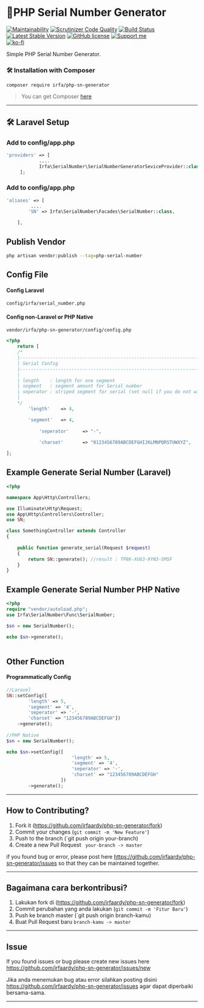 
# 🚀PHP Serial Number Generator
[![Maintainability](https://api.codeclimate.com/v1/badges/3f4b5d10a870b2301715/maintainability)](https://codeclimate.com/github/irfaardy/php-sn-generator/maintainability) [![Scrutinizer Code Quality](https://scrutinizer-ci.com/g/irfaardy/php-sn-generator/badges/quality-score.png?b=master)](https://scrutinizer-ci.com/g/irfaardy/php-sn-generator/?branch=master) [![Build Status](https://scrutinizer-ci.com/g/irfaardy/php-sn-generator/badges/build.png?b=master)](https://scrutinizer-ci.com/g/irfaardy/php-sn-generator/build-status/master) [![Latest Stable Version](https://poser.pugx.org/irfa/php-sn-generator/v)](//packagist.org/packages/irfa/php-sn-generator)  [![GitHub license](https://img.shields.io/github/license/irfaardy/encrypt-file-laravel?style=flat-square)](https://github.com/irfaardy/encrypt-file-laravel/blob/master/LICENSE)  [![Support me](https://img.shields.io/badge/Support-Buy%20me%20a%20coffee-yellow.svg?style=flat-square)](https://www.buymeacoffee.com/OBaAofN)<br> 
[![ko-fi](https://www.ko-fi.com/img/githubbutton_sm.svg)](https://ko-fi.com/S6S52P7SN)

<p>Simple PHP Serial Number Generator.<p>
<h3>🛠️ Installation with Composer </h3>


    composer require irfa/php-sn-generator

>You can get Composer [ here]( https://getcomposer.org/download/)

***


<h2>🛠️ Laravel Setup </h2>

<h3>Add to config/app.php</h3>

```php
'providers' => [
            ....
            Irfa\SerialNumber\SerialNumberGeneratorSeviceProvider::class,
     ];
```



<h3>Add to config/app.php</h3>

```php
'aliases' => [
         ....
  		'SN' => Irfa\SerialNumber\Facades\SerialNumber::class,

    ],
```

  <h2>Publish Vendor</h2>


```bash
php artisan vendor:publish --tag=php-serial-number
```

<h2>Config File</h2>

<h4>Config Laravel</h4>

```bash
config/irfa/serial_number.php
```

<h4>Config non-Laravel or PHP Native</h4>

```bash
vendor/irfa/php-sn-generator/config/config.php
```

```php
<?php 
	return [ 
	/*
    |--------------------------------------------------------------------------
    | Serial Config
    |--------------------------------------------------------------------------
    |
    | length    : length for one segment
    | segment   : segment amount for Serial number 
    | seperator : striped segment for serial (set null if you do not wish to use seperator)
    |
    */
		'length'	=> 4,

		'segment'	=> 4,
	
	    	'seperator'     => "-",
	
	    	'charset'       => "0123456789ABCDEFGHIJKLMNPQRSTUWXYZ",

];
```




<h2>Example Generate Serial Number (Laravel)</h2>


```php
<?php

namespace App\Http\Controllers;

use Illuminate\Http\Request;
use App\Http\Controllers\Controller;
use SN;

class SomethingController extends Controller
{
   
    public function generate_serial(Request $request)
    {
        return SN::generate(); //result : TP8K-XU63-9YN3-SMSF
    }
}
```

<h2>Example Generate Serial Number PHP Native</h2>


```php
<?php
require "vendor/autoload.php";
use Irfa\SerialNumber\Func\SerialNumber;

$sn = new SerialNumber();

echo $sn->generate();
   
```

<h2>Other Function</h2>
<h4>Programmatically Config</h4>

```php
//Laravel
SN::setConfig([	
		'length' => 5,
		'segment' => '4',
		'seperator' => '-',
		'charset' => "123456789ABCDEFGH"])
	->generate();
	
//PHP Native
$sn = new SerialNumber();

echo $sn->setConfig([	
                        'length' => 5,
                        'segment' => '4',
                        'seperator' => '-',
                        'charset' => "123456789ABCDEFGH"
                    ])
		->generate();
```

----

## How to Contributing?

1. Fork it (<https://github.com/irfaardy/php-sn-generator/fork>)
2. Commit your changes (`git commit -m 'New Feature'`)
3. Push to the branch (`git push origin your-branch)
4. Create a new Pull Request ` your-branch -> master`

if you found bug or error, please post here https://github.com/irfaardy/php-sn-generator/issues so that they can be maintained together.



***
## Bagaimana cara berkontribusi?

1. Lakukan fork di (<https://github.com/irfaardy/php-sn-generator/fork>)
2. Commit perubahan yang anda lakukan (`git commit -m 'Fitur Baru'`)
3. Push ke branch master (`git push origin branch-kamu)
4. Buat Pull Request baru `branch-kamu -> master`

---
## Issue
If you found issues or bug please create new issues here https://github.com/irfaardy/php-sn-generator/issues/new

Jika anda menemukan bug atau error silahkan posting disini https://github.com/irfaardy/php-sn-generator/issues agar dapat diperbaiki bersama-sama.

***
